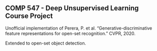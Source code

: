 ## COMP 547 - Deep Unsupervised Learning Course Project

Unofficial implementation of Perera, P. et al. “Generative-discriminative feature representations for open-set recognition.” CVPR, 2020.

Extended to open-set object detection.
